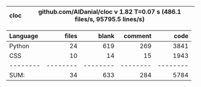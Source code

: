 cloc|github.com/AlDanial/cloc v 1.82  T=0.07 s (486.1 files/s, 95795.5 lines/s)
--- | ---

Language|files|blank|comment|code
:-------|-------:|-------:|-------:|-------:
Python|24|619|269|3841
CSS|10|14|15|1943
--------|--------|--------|--------|--------
SUM:|34|633|284|5784
